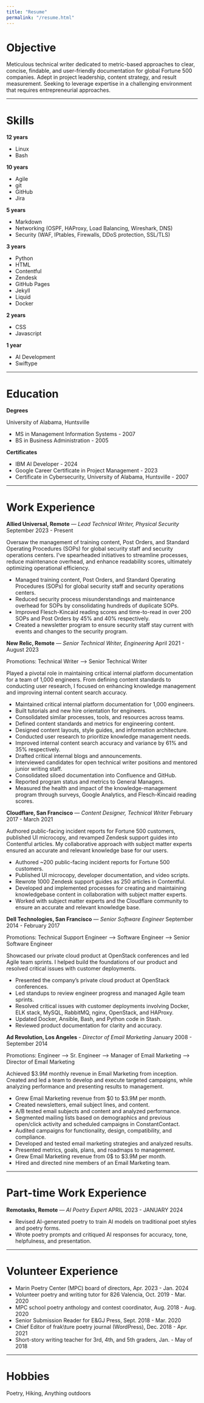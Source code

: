 ```yaml
---
title: "Resume"
permalink: "/resume.html"
---
```


# Objective

Meticulous technical writer dedicated to metric-based approaches to clear, concise, findable, and user-friendly documentation for global Fortune 500 companies. Adept in project leadership, content strategy, and result measurement. Seeking to leverage expertise in a challenging environment that requires entrepreneurial approaches.

---

# Skills

**12 years**
- Linux
- Bash

**10 years**
- Agile
- git
- GitHub
- Jira
  
**5 years**
- Markdown
- Networking (OSPF, HAProxy, Load Balancing, Wireshark, DNS)
- Security (WAF, IPtables, Firewalls, DDoS protection, SSL/TLS)  

**3 years**
- Python
- HTML
- Contentful
- Zendesk
- GitHub Pages
- Jekyll
- Liquid
- Docker

**2 years**
- CSS
- Javascript

**1 year**
- AI Development
- Swiftype

---

# Education

**Degrees**

University of Alabama, Huntsville

- MS in Management Information Systems - 2007
- BS in Business Administration - 2005

**Certificates**

- IBM AI Developer - 2024
- Google Career Certificate in Project Management - 2023
- Certificate in Cybersecurity, University of Alabama, Huntsville - 2007

---

# Work Experience

**Allied Universal, Remote** — *Lead Technical Writer, Physical Security*
September 2023 - Present

Oversaw the management of training content, Post Orders, and Standard Operating Procedures (SOPs) for global security staff and security operations centers. I've spearheaded initiatives to streamline processes, reduce maintenance overhead, and enhance readability scores, ultimately optimizing operational efficiency.

- Managed training content, Post Orders, and Standard Operating Procedures (SOPs) for global security staff and security operations centers.
- Reduced security process misunderstandings and maintenance overhead for SOPs by consolidating hundreds of duplicate SOPs.
- Improved Flesch-Kincaid reading scores and time-to-read in over 200 SOPs and Post Orders by 45% and 40% respectively.
- Created a newsletter program to ensure security staff stay current with events and changes to the security program.

**New Relic, Remote** — *Senior Technical Writer, Engineering*
April 2021 - August 2023

Promotions: Technical Writer --> Senior Technical Writer

Played a pivotal role in maintaining critical internal platform documentation for a team of 1,000 engineers. From defining content standards to conducting user research, I focused on enhancing knowledge management and improving internal content search accuracy.

- Maintained critical internal platform documentation for 1,000 engineers.
- Built tutorials and new hire orientation for engineers.
- Consolidated similar processes, tools, and resources across teams.
- Defined content standards and metrics for engineering content.
- Designed content layouts, style guides, and information architecture.
- Conducted user research to prioritize knowledge management needs.
- Improved internal content search accuracy and variance by 61% and 35% respectively.
- Drafted critical internal blogs and announcements. 
- Interviewed candidates for open technical writer positions and mentored junior writing staff.
- Consolidated siloed documentation into Confluence and GitHub.
- Reported program status and metrics to General Managers.
- Measured the health and impact of the knowledge-management program through surveys, Google Analytics, and Flesch-Kincaid reading scores.

**Cloudflare, San Francisco** — *Content Designer, Technical Writer*
February 2017 - March 2021

Authored public-facing incident reports for Fortune 500 customers, published UI microcopy, and revamped Zendesk support guides into Contentful articles. My collaborative approach with subject matter experts ensured an accurate and relevant knowledge base for our users.

- Authored ~200 public-facing incident reports for Fortune 500 customers.
- Published UI microcopy, developer documentation, and video scripts.
- Rewrote 1000 Zendesk support guides as 250 articles in Contentful. 
- Developed and implemented processes for creating and maintaining knowledgebase content in collaboration with subject matter experts.
- Worked with subject matter experts and the Cloudflare community to ensure an accurate and relevant knowledge base.

**Dell Technologies, San Francisco** — *Senior Software Engineer*
September 2014 - February 2017

Promotions: Technical Support Engineer --> Software Engineer --> Senior Software Engineer

Showcased our private cloud product at OpenStack conferences and led Agile team sprints. I helped build the foundations of our product and resolved critical issues with customer deployments.

- Presented the company’s private cloud product at OpenStack conferences.
- Led standups to review engineer progress and managed Agile team sprints.
- Resolved critical issues with customer deployments involving Docker, ELK stack, MySQL, RabbitMQ, nginx, OpenStack, and HAProxy. 
- Updated Docker, Ansible, Bash, and Python code in Stash.
- Reviewed product documentation for clarity and accuracy.

**Ad Revolution, Los Angeles** - *Director of Email Marketing*
January 2008 - September 2014

Promotions: Engineer --> Sr. Engineer --> Manager of Email Marketing --> Director of Email Marketing

Achieved $3.9M monthly revenue in Email Marketing from inception. Created and led a team to develop and execute targeted campaigns, while analyzing performance and presenting results to management.

- Grew Email Marketing revenue from $0 to $3.9M per month.
- Created newsletters, email subject lines, and content.
- A/B tested email subjects and content and analyzed performance.
- Segmented mailing lists based on demographics and previous open/click activity and scheduled campaigns in ConstantContact.
- Audited campaigns for functionality, design, compatibility, and compliance.
- Developed and tested email marketing strategies and analyzed results.
- Presented metrics, goals, plans, and roadmaps to management.
- Grew Email Marketing revenue from 0$ to $3.9M per month.
- Hired and directed nine members of an Email Marketing team.

---

# Part-time Work Experience

**Remotasks, Remote** — *AI Poetry Expert*
APRIL 2023 - JANUARY 2024
- Revised AI-generated poetry to train AI models on traditional poet styles and poetry forms.
- Wrote poetry prompts and critiqued AI responses for accuracy, tone, helpfulness, and presentation.

---

# Volunteer Experience

- Marin Poetry Center (MPC) board of directors, Apr. 2023 - Jan. 2024
- Volunteer poetry and writing tutor for 826 Valencia, Oct. 2019 - Mar. 2020
- MPC school poetry anthology and contest coordinator, Aug. 2018 - Aug. 2020
- Senior Submission Reader for E&GJ Press, Sept. 2018 - Mar. 2020
- Chief Editor of frak\ture poetry journal (WordPress), Dec. 2018 - Apr. 2021
- Short-story writing teacher for 3rd, 4th, and 5th graders, Jan. - May of 2018

---

# Hobbies

Poetry, Hiking, Anything outdoors
